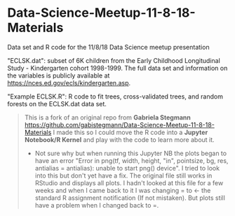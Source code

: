 # Data-Science-Meetup-11-8-18-Materials
Data set and R code for the 11/8/18 Data Science meetup presentation

"ECLSK.dat": subset of 6K children from the Early Childhood Longitudinal Study - Kindergarten cohort 1998-1999. The full data set and information on the variables is publicly available at https://nces.ed.gov/ecls/kindergarten.asp.

"Example ECLSK.R": R code to fit trees, cross-validated trees, and random forests on the ECLSK.dat data set.

>This is a fork of an original repo from **Gabriela Stegmann** https://github.com/gabistegmann/Data-Science-Meetup-11-8-18-Materials
I made this so I could move the R code into a **Jupyter Notebook/R Kernel** and play with the code to learn more about it.
>* Not sure why but when running this Jupyter NB the plots began to have an error "Error in png(tf, width, height, "in", pointsize, bg, res, antialias = antialias): unable to start png() device". I tried to look into this but don't yet have a fix.  The original file still works in RStudio and displays all plots. I hadn't looked at this file for a few weeks and when I came back to it I was changing = to <- the standard R assignment notification (If not mistaken). But plots still have a problem when I changed back to =. 


